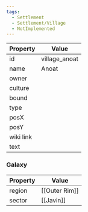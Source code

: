 ```yaml
---
tags:
  - Settlement
  - Settlement/Village
  - NotImplemented
---
```


| Property  | Value         |
| --------- | ------------- |
| id        | village_anoat |
| name      | Anoat         |
| owner     |               |
| culture   |               |
| bound     |               |
| type      |               |
| posX      |               |
| posY      |               |
| wiki link |               |
| text      |               |

### Galaxy
| Property | Value         |
| -------- | ------------- |
| region   | [[Outer Rim]] |
| sector   | [[Javin]]     |
